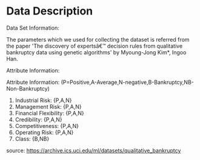 
# Data Description

Data Set Information:

The parameters which we used for collecting the dataset is referred from the paper 'The discovery of expertsâ€™ decision rules from qualitative bankruptcy data using genetic algorithms' by Myoung-Jong Kim*, Ingoo Han.


Attribute Information:

Attribute Information: (P=Positive,A-Average,N-negative,B-Bankruptcy,NB-Non-Bankruptcy) 

1. Industrial Risk: {P,A,N} 
2. Management Risk: {P,A,N} 
3. Financial Flexibility: {P,A,N} 
4. Credibility: {P,A,N} 
5. Competitiveness: {P,A,N} 
6. Operating Risk: {P,A,N} 
7. Class: {B,NB}

source: https://archive.ics.uci.edu/ml/datasets/qualitative_bankruptcy